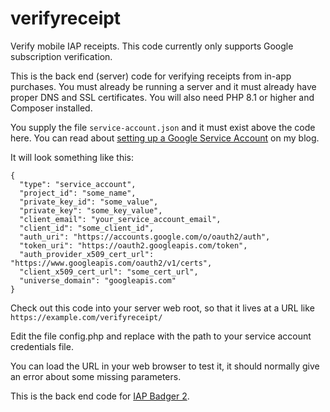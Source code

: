 # verifyreceipt

Verify mobile IAP receipts.  This code currently only supports Google subscription verification.

This is the back end (server) code for verifying receipts from in-app purchases. You must already be running a server and it must already have proper DNS and SSL certificates. You will also need PHP 8.1 or higher and Composer installed.

You supply the file `service-account.json` and it must exist above the code here.  You can read about [setting up a Google Service Account](https://prairiewest.net/2025/03/verifying-iap-subscription-receipts-for-google-play/) on my blog.

It will look something like this:

```
{
  "type": "service_account",
  "project_id": "some_name",
  "private_key_id": "some_value",
  "private_key": "some_key_value",
  "client_email": "your_service_account_email",
  "client_id": "some_client_id",
  "auth_uri": "https://accounts.google.com/o/oauth2/auth",
  "token_uri": "https://oauth2.googleapis.com/token",
  "auth_provider_x509_cert_url": "https://www.googleapis.com/oauth2/v1/certs",
  "client_x509_cert_url": "some_cert_url",
  "universe_domain": "googleapis.com"
}
```

Check out this code into your server web root, so that it lives at a URL like `https://example.com/verifyreceipt/`

Edit the file config.php and replace with the path to your service account credentials file.

You can load the URL in your web browser to test it, it should normally give an error about some missing parameters.

This is the back end code for [IAP Badger 2](https://github.com/prairiewest/iap_badger2).